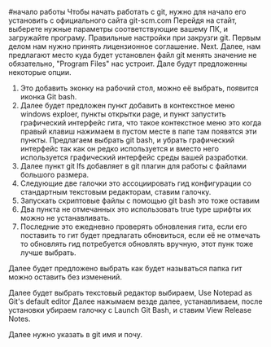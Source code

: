 #начало работы
Чтобы начать работать с git, нужно для начало его установить с официального сайта git-scm.com
Перейдя на стайт, выберете нужные параметры соответствующие вашему ПК, и загружайте програму.
Правильные настройки при закрузги git.
Первым делом нам нужно принять лицензионное соглашение. Next.
Далее, нам предлагают место куда будет установлен файл git менять значение не обязательно, "Program Files" нас устроит.
Дале будут предложенны некоторые опции.
1. Это добавить эконку на рабочий стол, можно её выбрать, появится иконка Git bash.
2. Далее будет предложен пункт добавить в контекстное меню windows exploer, пункты открытки page, и пункт запустить графический интерфейс гита, что такое контекстное меню это когда правый клавиш нажимаем в пустом месте в папе там появятся эти пункты.
Предлагаем выбрать git bash, и убрать графический интерфейс так как он редко используется и вместо него используется графический интерфейс среды вашей разработки.
3. Далее пункт git lfs добавляет в git плагин для работы с файлами большого размера.
4. Следующие две галочки это ассоциировать гид конфигурации со стандартным текстовым редакторам, ставим галочку.
5. Запускать скриптовые файлы с помощью git bash это тоже оставим 
6. Два пункта не отмечанных это использовать true type шрифты их можно не устанавливать.
7. Последние это ежедневно проверять обновления гита, если его поставить то гит будет предлагать обновиться, если её не отмечать то обновлять гид потребуется обновлять вручную, этот пунк тоже лучше выбрать.

Далее будет предложено выбрать как будет называться папка гит можно оставить без изменений.

Далее будет выбрать текстовый редактор выбираем, Use Notepad as Git's default editor
Далее нажымаем везде далее, устанавливаем, после установки убираем галочку с Launch Git Bash, и ставим View Release Notes.

Далее нужно указать в git имя и почу.


